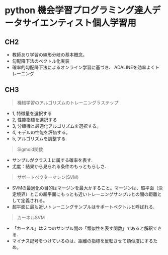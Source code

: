 # python 機会学習プログラミング達人データサイエンティスト個人学習用

## CH2
- 教師あり学習の線形分岐の基本概念。
- 勾配降下法のベクトル化実装
- 確率的勾配降下法によるオンライン学習に基づき、 ADALINEを効率よくトレーニング

## CH3
> 機械学習のアルゴリズムのトレーニング５ステップ
- 1, 特徴量を選択する
- 2, 性能指標を選択する
- 3, 分類機と最適化アルゴリズムを選択する。
- 4, モデルの性能を評価する。
- 5, アルゴリズムを調整する.

> Sigmoid関数
- サンプルがクラス１に属する確率を表す.
- 尤度：結果から見られる条件のもっともらしさ.

> サポートベクターマシン(SVM)
- SVMの最適化の目的はマージンを最大かすること。マージンは、超平面（決定境界）とこの超平面にもっとも近いトレーニングサンプルとの間の距離として定義される。
- 超平面に最も近いトレーニングサンプルはサポートベクトルと呼ばれる.
> カーネルSVM
- 「カーネル」は２つのサンプル間の「類似性を表す関数」であると解釈できる.
- マイナス記号をつけているのは、距離の指標を反転させて類似度にするため。




















